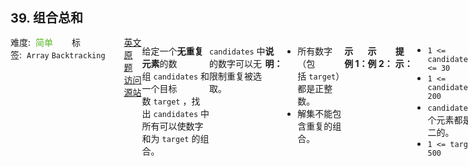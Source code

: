 <div style="font-size: 20px; margin-bottom: 15px; font-weight: bold;">39. 组合总和</div>
<div style="display: flex; font-size: 14px; justify-content: space-between;"><div><span style="margin-right: 30px;">难度:&nbsp;&nbsp;<label style="color: rgb(90, 183, 38);">简单</label></span><span style="margin-right: 30px;">标签:&nbsp;&nbsp;<code>Array</code>&nbsp;<code>Backtracking</code></span></div><div><span style="margin-right: 15px;"><a href="https://leetcode.com/problems/combination-sum/">英文原题</a></span><span><a href="https://leetcode-cn.com/problems/combination-sum/">访问源站</a></span></div>
<hr style="height: 1px; margin: 1em 0px;" />
<p>给定一个<strong>无重复元素</strong>的数组&nbsp;<code>candidates</code>&nbsp;和一个目标数&nbsp;<code>target</code>&nbsp;，找出&nbsp;<code>candidates</code>&nbsp;中所有可以使数字和为&nbsp;<code>target</code>&nbsp;的组合。</p>

<p><code>candidates</code>&nbsp;中的数字可以无限制重复被选取。</p>

<p><strong>说明：</strong></p>

<ul>
	<li>所有数字（包括&nbsp;<code>target</code>）都是正整数。</li>
	<li>解集不能包含重复的组合。&nbsp;</li>
</ul>

<p><strong>示例&nbsp;1：</strong></p>

<pre><strong>输入：</strong>candidates = <code>[2,3,6,7], </code>target = <code>7</code>,
<strong>所求解集为：</strong>
[
  [7],
  [2,2,3]
]
</pre>

<p><strong>示例&nbsp;2：</strong></p>

<pre><strong>输入：</strong>candidates = [2,3,5]<code>, </code>target = 8,
<strong>所求解集为：</strong>
[
&nbsp; [2,2,2,2],
&nbsp; [2,3,3],
&nbsp; [3,5]
]</pre>

<p>&nbsp;</p>

<p><strong>提示：</strong></p>

<ul>
	<li><code>1 &lt;= candidates.length &lt;= 30</code></li>
	<li><code>1 &lt;= candidates[i] &lt;= 200</code></li>
	<li><code>candidate</code> 中的每个元素都是独一无二的。</li>
	<li><code>1 &lt;= target &lt;= 500</code></li>
</ul>

<hr style="height: 1px; margin: 1em 0px;" />
<strong>第2次解答</strong>
```javascript

// 回溯这边注意点：需要有一个 index，用来标示当前走到数组的哪一个了，因为可以允许重复，因此每次回溯不需要 i + 1，只需要 i 即可。
let backTracking = function (
  candidates,
  target,
  total,
  tracks,
  results,
  index
) {
  if (total >= target || index >= candidates.length) {
    total === target && results.push([...tracks]);
    return;
  }

  for (let i = index; i < candidates.length; i++) {
    // 剪枝操作
    if (total + candidates[i] > target) continue;
    tracks.push(candidates[i]);
    // 因为可以重复，所以回溯只需要传一个 i， 而非 i + 1
    backTracking(candidates, target, total + candidates[i], tracks, results, i);
    tracks.pop();
  }
};

/**
 * @param {number[]} candidates
 * @param {number} target
 * @return {number[][]}
 */
var combinationSum = function (candidates, target) {
  let results = [];
  backTracking(candidates, target, 0, [], results, 0);
  return results;
};
```
<hr style="height: 1px; margin: 1em 0px;" />
<strong>第1次解答</strong>
```javascript
/**
 * @param {number[]} candidates
 * @param {number} target
 * @return {number[][]}
 */

// 回溯函数
var backTracking = function (
  candidates,
  target,
  addCount, // 当前路径总和，该值总是 <= target
  tracks, // 当前路径数组
  results,
  index // 当前 candidates 的索引位置
) {
  // 如果 index 索引到 candidates 最后都没能算出这个 target，则直接结束
  if (index >= candidates.length) return;
  // 如果当前路径总和 === 目标target，则将当前路径保存到结果集中
  if (addCount === target) {
    // 保存结果集
    results.push([...tracks]);
    // 结束回溯
    return;
  }

  // 遍历侯选值，由于可以重复使用元素，但不能往回找，否则会出现 [2,2,3], [3,2,2] 这样的情况
  for (let i = index; i < candidates.length; i++) {
    // 如果当前路径的值 + 候选值 > target，则不再回溯了，直接找下一个值了
    if (addCount + candidates[i] > target) continue;
    // 将当前值加入路径中
    tracks.push(candidates[i]);
    // 回溯
    backTracking(
      candidates,
      target,
      addCount + candidates[i], // 获取最新的路径之和
      tracks,
      results,
      i // index 传递当前的索引，为什么不传递 i+1，是因为当前元素可以被重复使用
    );
    // 回退
    tracks.pop();
  }
};

var combinationSum = function (candidates, target) {
  // 定义一个结果集
  let results = [];
  // 存放临时的路径
  let tracks = [];
  // 回溯
  backTracking(candidates, target, 0, tracks, results, 0);
  // 返回结果集
  return results;
};
```